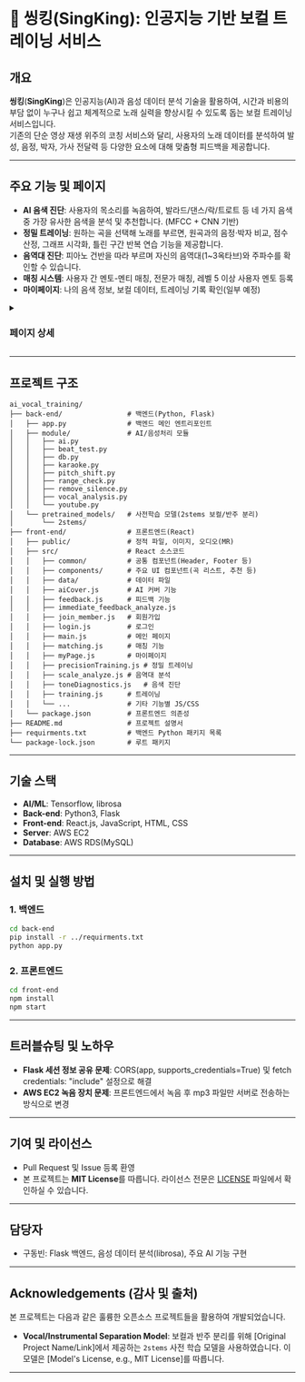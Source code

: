 # 🎤 씽킹(SingKing): 인공지능 기반 보컬 트레이닝 서비스

## 개요

**씽킹**(**SingKing**)은 인공지능(AI)과 음성 데이터 분석 기술을 활용하여, 시간과 비용의 부담 없이 누구나 쉽고 체계적으로 노래 실력을 향상시킬 수 있도록 돕는 보컬 트레이닝 서비스입니다.  
기존의 단순 영상 재생 위주의 코칭 서비스와 달리, 사용자의 노래 데이터를 분석하여 발성, 음정, 박자, 가사 전달력 등 다양한 요소에 대해 맞춤형 피드백을 제공합니다.

---

## 주요 기능 및 페이지

- **AI 음색 진단**: 사용자의 목소리를 녹음하여, 발라드/댄스/락/트로트 등 네 가지 음색 중 가장 유사한 음색을 분석 및 추천합니다. (MFCC + CNN 기반)
- **정밀 트레이닝**: 원하는 곡을 선택해 노래를 부르면, 원곡과의 음정·박자 비교, 점수 산정, 그래프 시각화, 틀린 구간 반복 연습 기능을 제공합니다.
- **음역대 진단**: 피아노 건반을 따라 부르며 자신의 음역대(1~3옥타브)와 주파수를 확인할 수 있습니다.
- **매칭 시스템**: 사용자 간 멘토-멘티 매칭, 전문가 매칭, 레벨 5 이상 사용자 멘토 등록
- **마이페이지**: 나의 음색 정보, 보컬 데이터, 트레이닝 기록 확인(일부 예정)

<details>
<summary><h3>페이지 상세</h3></summary>

<details>
<summary><b>메인 페이지</b></summary>

서비스의 주요 정보를 한눈에 확인할 수 있습니다.

<img src="https://github.com/user-attachments/assets/952f1263-2318-409a-b476-700717aebc5f" width="40%" />

- 최상단에서 사용자 정보 확인
- 최근 정밀 트레이닝 기록, 점수 비교, 주간 랭킹 등 제공

</details>

<details>
<summary><b>트레이닝 페이지</b></summary>

노래를 부르고 실시간 피드백을 받을 수 있습니다.

<img src="https://github.com/user-attachments/assets/36b942c0-7ef2-4e69-aecd-fb53d7d33364" width="40%" />

- 4가지 핵심 트레이닝 기능 제공

</details>

<details>
<summary><b>AI 음색 진단</b></summary>

사용자의 목소리를 녹음하여, 네 가지 음색 중 가장 유사한 음색을 분석 및 추천합니다. (MFCC + CNN 기반)

<img src="https://github.com/user-attachments/assets/44b9d4db-fe26-48cc-811c-8d238f8712f2" width="40%" />
<img src="https://github.com/user-attachments/assets/b776150a-f792-44f9-bb76-b0d130e3d72c" width="40%" />

- 마이크 버튼으로 음성 녹음
- 발라드/댄스/락/트로트 중 유사 음색 분석

</details>

<details>
<summary><b>정밀 트레이닝</b></summary>

원하는 곡을 선택해 노래를 부르면, 원곡과의 음정·박자 비교, 점수 산정, 그래프 시각화, 틀린 구간 반복 연습 기능을 제공합니다.

<img src="https://github.com/user-attachments/assets/9cceae9a-cbfc-4656-961a-3c62b8dbd509" width="19%" />
<img src="https://github.com/user-attachments/assets/b965e78c-4be9-4101-824a-de1c59b697e8" width="19%" />
<img src="https://github.com/user-attachments/assets/5722ec76-cec1-4f8c-abbc-336baa6281a6" width="19%" />
<img src="https://github.com/user-attachments/assets/401ba3bf-9ba2-454e-a170-e06760d33c82" width="19%" />
<img src="https://github.com/user-attachments/assets/82197c44-afbd-4ace-8198-708f060332d7" width="19%" />

- 음정/박자 비교 및 점수 산정
- 그래프 시각화, 틀린 구간 반복 연습

</details>

<details>
<summary><b>음역대 진단</b></summary>

피아노 건반을 따라 부르며 자신의 음역대(1~3옥타브)와 주파수를 확인할 수 있습니다.

<img src="https://github.com/user-attachments/assets/c48378c5-ad99-4d79-b4f5-7259cd6844bf" width="40%" />

- 피아노 음정 따라 부르기, 주파수 시각화

</details>

<details>
<summary><b>매칭 페이지</b></summary>

사용자 간 멘토-멘티 매칭, 전문가 매칭(예정), 레벨 5 이상 사용자 멘토 등록 기능(예정)

<img src="https://github.com/user-attachments/assets/84711f62-c9e5-4fb3-8b0c-232a9d062839" width="40%" />
<img src="https://github.com/user-attachments/assets/87e46a35-395a-4bbd-a6b0-e57f4e109b85" width="40%" />

</details>

<details>
<summary><b>마이페이지</b></summary>

나의 음색 정보, 보컬 데이터, 트레이닝 기록 확인(일부 예정)

<img src="https://github.com/user-attachments/assets/dd010647-f565-43e1-8ef3-c4321c95b49f" width="40%" />

</details>
</details>

---

## 프로젝트 구조

```
ai_vocal_training/
├── back-end/                # 백엔드(Python, Flask)
│   ├── app.py               # 백엔드 메인 엔트리포인트
│   ├── module/              # AI/음성처리 모듈
│   │   ├── ai.py
│   │   ├── beat_test.py
│   │   ├── db.py
│   │   ├── karaoke.py
│   │   ├── pitch_shift.py
│   │   ├── range_check.py
│   │   ├── remove_silence.py
│   │   ├── vocal_analysis.py
│   │   └── youtube.py
│   └── pretrained_models/   # 사전학습 모델(2stems 보컬/반주 분리)
│       └── 2stems/
├── front-end/               # 프론트엔드(React)
│   ├── public/              # 정적 파일, 이미지, 오디오(MR)
│   ├── src/                 # React 소스코드
│   │   ├── common/          # 공통 컴포넌트(Header, Footer 등)
│   │   ├── components/      # 주요 UI 컴포넌트(곡 리스트, 추천 등)
│   │   ├── data/            # 데이터 파일
│   │   ├── aiCover.js       # AI 커버 기능
│   │   ├── feedback.js      # 피드백 기능
│   │   ├── immediate_feedback_analyze.js
│   │   ├── join_member.js   # 회원가입
│   │   ├── login.js         # 로그인
│   │   ├── main.js          # 메인 페이지
│   │   ├── matching.js      # 매칭 기능
│   │   ├── myPage.js        # 마이페이지
│   │   ├── precisionTraining.js # 정밀 트레이닝
│   │   ├── scale_analyze.js # 음역대 분석
│   │   ├── toneDiagnostics.js   # 음색 진단
│   │   ├── training.js      # 트레이닝
│   │   └── ...              # 기타 기능별 JS/CSS
│   └── package.json         # 프론트엔드 의존성
├── README.md                # 프로젝트 설명서
├── requirments.txt          # 백엔드 Python 패키지 목록
└── package-lock.json        # 루트 패키지
```

---

## 기술 스택

- **AI/ML**: Tensorflow, librosa
- **Back-end**: Python3, Flask
- **Front-end**: React.js, JavaScript, HTML, CSS
- **Server**: AWS EC2
- **Database**: AWS RDS(MySQL)

---

## 설치 및 실행 방법

### 1. 백엔드

```bash
cd back-end
pip install -r ../requirments.txt
python app.py
```

### 2. 프론트엔드

```bash
cd front-end
npm install
npm start
```

---

## 트러블슈팅 및 노하우

- **Flask 세션 정보 공유 문제**: CORS(app, supports_credentials=True) 및 fetch credentials: "include" 설정으로 해결
- **AWS EC2 녹음 장치 문제**: 프론트엔드에서 녹음 후 mp3 파일만 서버로 전송하는 방식으로 변경

---

## 기여 및 라이선스

- Pull Request 및 Issue 등록 환영
- 본 프로젝트는 **MIT License**를 따릅니다. 라이선스 전문은 [LICENSE](링크/to/LICENSE) 파일에서 확인하실 수 있습니다.

---

## 담당자

- 구동빈: Flask 백엔드, 음성 데이터 분석(librosa), 주요 AI 기능 구현

---

## Acknowledgements (감사 및 출처)

본 프로젝트는 다음과 같은 훌륭한 오픈소스 프로젝트들을 활용하여 개발되었습니다.

- **Vocal/Instrumental Separation Model**: 보컬과 반주 분리를 위해 [Original Project Name/Link]에서 제공하는 `2stems` 사전 학습 모델을 사용하였습니다. 이 모델은 [Model's License, e.g., MIT License]를 따릅니다.

---
